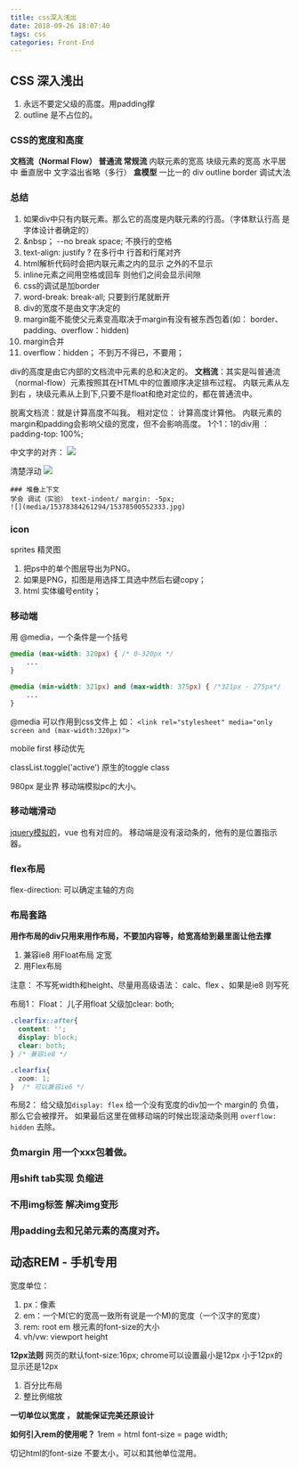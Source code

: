 ```yaml
---
title: css深入浅出
date: 2018-09-26 18:07:40
tags: css
categories: Front-End
---
```

## CSS 深入浅出

1. 永远不要定父级的高度。用padding撑
2. outline 是不占位的。


### CSS的宽度和高度
**文档流（Normal Flow） 普通流 常规流**
    内联元素的宽高
    块级元素的宽高
    水平居中
    垂直居中
    文字溢出省略（多行）
**盒模型**
    一比一的 div
    outline
    border 调试大法
### 总结 
1. 如果div中只有内联元素。那么它的高度是内联元素的行高。（字体默认行高 是字体设计者确定的）
2. &nbsp； --no break space; 不换行的空格
3. text-align: justify ? 在多行中 行首和行尾对齐
4. html解析代码时会把内联元素之内的显示 之外的不显示
5. inline元素之间用空格或回车 则他们之间会显示间隙
6. css的调试是加border
7. word-break: break-all; 只要到行尾就断开
8. div的宽度不是由文字决定的
9. margin能不能使父元素变高取决于margin有没有被东西包着(如： border、padding、overflow：hidden)
10. margin合并
11. overflow：hidden； 不到万不得已，不要用；

div的高度是由它内部的文档流中元素的总和决定的。 
**文档流**：其实是叫普通流（normal-flow）元素按照其在HTML中的位置顺序决定排布过程。
内联元素从左到右 ，块级元素从上到下,只要不是float和绝对定位的，都在普通流中。

脱离文档流：就是计算高度不叫我。
相对定位： 计算高度计算他。
内联元素的margin和padding会影响父级的宽度，但不会影响高度。
1个1：1的div用 ： padding-top: 100%;




中文字的对齐：
![](media/15378384261294/15378408191332.jpg)

清楚浮动
![](media/15378384261294/15378410630358.jpg)

    ### 堆叠上下文
    学会 调试（实验） text-indent/ margin: -5px;
    ![](media/15378384261294/15378500552333.jpg)

### icon
sprites 精灵图
1. 把ps中的单个图层导出为PNG。
2. 如果是PNG，扣图是用选择工具选中然后右键copy；
3. html 实体编号entity；

### 移动端

用 @media，一个条件是一个括号
```css
@media (max-width: 320px) { /* 0-320px */
    ...
}

@media (min-width: 321px) and (max-width: 375px) { /*321px - 275px*/
    ...
}
```

@media 可以作用到css文件上 如： `<link rel="stylesheet" media="only screen and (max-width:320px)">`

mobile first 移动优先

classList.toggle('active') 原生的toggle class

980px 是业界 移动端模拟pc的大小。

### 移动端滑动
[jquery模拟的](https://github.com/mattbryson/TouchSwipe-Jquery-Plugin)，vue 也有对应的。
移动端是没有滚动条的，他有的是位置指示器。

### flex布局
flex-direction: 可以确定主轴的方向


### 布局套路
**用作布局的div只用来用作布局，不要加内容等，给宽高给到最里面让他去撑**

1. 兼容ie8 用Float布局 定宽
2. 用Flex布局

注意： 不写死width和height、尽量用高级语法： calc、flex 、如果是ie8 则写死

布局1： Float： 儿子用float 父级加clear: both; 
``` css
.clearfix::after{
  content: '';
  display: block;
  clear: both;
} /* 兼容ie8 */

.clearfix{
  zoom: 1;
}  /* 可以兼容ie6 */
```

布局2：  给父级加`display: flex`
给一个没有宽度的div加一个 margin的 负值，那么它会被撑开。 如果最后这里在做移动端的时候出现滚动条则用 `overflow: hidden` 去除。
### 负margin 用一个xxx包着做。

### 用shift tab实现 负缩进 


### 不用img标签 解决img变形

### 用padding去和兄弟元素的高度对齐。

## 动态REM  - 手机专用

宽度单位： 
1. px：像素 
2. em：一个M(它的宽高一致所有说是一个M)的宽度（一个汉字的宽度）
3. rem: root em 根元素的font-size的大小
4. vh/vw: viewport height

**12px法则**
网页的默认font-size:16px;
chrome可以设置最小是12px 小于12px的 显示还是12px

1. 百分比布局
2. 整比例缩放

**一切单位以宽度 ， 就能保证完美还原设计**

**如何引入rem的使用呢？**
1rem = html font-size = page width;

切记html的font-size 不要太小，可以和其他单位混用。




